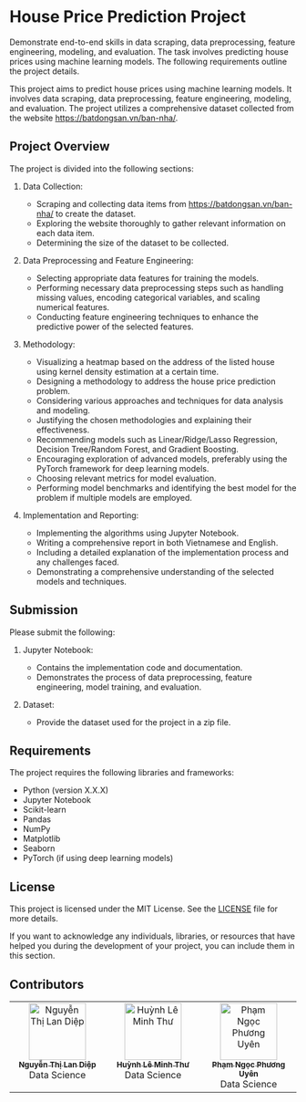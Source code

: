 # House Price Prediction Project

Demonstrate end-to-end skills in data scraping, data preprocessing, feature engineering, modeling, and evaluation. The task involves predicting house prices using machine learning models. The following requirements outline the project details.

This project aims to predict house prices using machine learning models. It involves data scraping, data preprocessing, feature engineering, modeling, and evaluation. The project utilizes a comprehensive dataset collected from the website https://batdongsan.vn/ban-nha/.

## Project Overview

The project is divided into the following sections:

1. Data Collection:
   - Scraping and collecting data items from https://batdongsan.vn/ban-nha/ to create the dataset.
   - Exploring the website thoroughly to gather relevant information on each data item.
   - Determining the size of the dataset to be collected.

2. Data Preprocessing and Feature Engineering:
   - Selecting appropriate data features for training the models.
   - Performing necessary data preprocessing steps such as handling missing values, encoding categorical variables, and scaling numerical features.
   - Conducting feature engineering techniques to enhance the predictive power of the selected features.

3. Methodology:
   - Visualizing a heatmap based on the address of the listed house using kernel density estimation at a certain time.
   - Designing a methodology to address the house price prediction problem.
   - Considering various approaches and techniques for data analysis and modeling.
   - Justifying the chosen methodologies and explaining their effectiveness.
   - Recommending models such as Linear/Ridge/Lasso Regression, Decision Tree/Random Forest, and Gradient Boosting.
   - Encouraging exploration of advanced models, preferably using the PyTorch framework for deep learning models.
   - Choosing relevant metrics for model evaluation.
   - Performing model benchmarks and identifying the best model for the problem if multiple models are employed.

4. Implementation and Reporting:
   - Implementing the algorithms using Jupyter Notebook.
   - Writing a comprehensive report in both Vietnamese and English.
   - Including a detailed explanation of the implementation process and any challenges faced.
   - Demonstrating a comprehensive understanding of the selected models and techniques.

## Submission

Please submit the following:

1. Jupyter Notebook:
   - Contains the implementation code and documentation.
   - Demonstrates the process of data preprocessing, feature engineering, model training, and evaluation.

2. Dataset:
   - Provide the dataset used for the project in a zip file.

## Requirements

The project requires the following libraries and frameworks:

- Python (version X.X.X)
- Jupyter Notebook
- Scikit-learn
- Pandas
- NumPy
- Matplotlib
- Seaborn
- PyTorch (if using deep learning models)

## License

This project is licensed under the MIT License. See the [LICENSE](LICENSE) file for more details.

If you want to acknowledge any individuals, libraries, or resources that have helped you during the development of your project, you can include them in this section.



















## Contributors 
<table>
  <tbody>
    <tr>
      <td align="center" valign="top" width="14.28%"><a href="https://github.com/LDpNgn"><img src="https://avatars.githubusercontent.com/u/133579805?s=400&u=094a7c7c461985435fb403d42ac6a1ca78948af7&v=4" width="100px;" alt="Nguyễn Thị Lan Diệp"/><br /><sub><b>Nguyễn Thị Lan Diệp</b></sub></a><br /> Data Science </td>
      <td align="center" valign="top" width="14.28%"><a href="https://github.com/Hummingbirdsthu"><img src="https://avatars.githubusercontent.com/u/117424029?v=4" width="100px;" alt="Huỳnh Lê Minh Thư"/><br /><sub><b>Huỳnh Lê Minh Thư</b></sub></a><br /> Data Science </td>
      <td align="center" valign="top" width="14.28%"><a href="https://github.com/pnpu5203"><img src="https://avatars.githubusercontent.com/u/99181024?v=4" width="100px;" alt="Phạm Ngọc Phương Uyên"/><br /><sub><b>Phạm Ngọc Phương Uyên</b></sub></a><br /> Data Science </td>
    </tr>
  </tbody>
</table>



